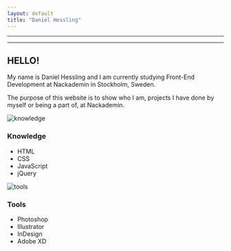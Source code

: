 ```yaml
---
layout: default
title: "Daniel Hessling"
---
```


---
---
<section>
<h2><span>HELLO!</span></h2>
<p>
My name is Daniel Hessling and I am currently studying Front-End Development at
Nackademin in
Stockholm, Sweden.
</p>
<div class="mini-spacer"></div>
<p>The purpose of this website is to show who I am, projects I have done by myself or
being a part of,
at Nackademin.
</p>
</section>
<section class="section-half">
<section class="half box">

<div class="know-box box-three">
<img src="https://www.danielhessling.se/img/book.png" alt="knowledge" class="knowledge-icon">
<h3>Knowledge</h3>
<ul>
<li>HTML</li>
<li>CSS</li>
<li>JavaScript</li>
<li>jQuery</li>
</ul>
</div>

</section>
<section class="half box">

<div class="know-box box-four">
<img src="https://www.danielhessling.se/img/screwdriver.png" alt="tools" class="knowledge-icon">
<h3>Tools</h3>
<ul>
<li>Photoshop</li>
<li>Illustrator</li>
<li>InDesign</li>
<li>Adobe XD</li>
</ul>
</div>

</section>
</section>